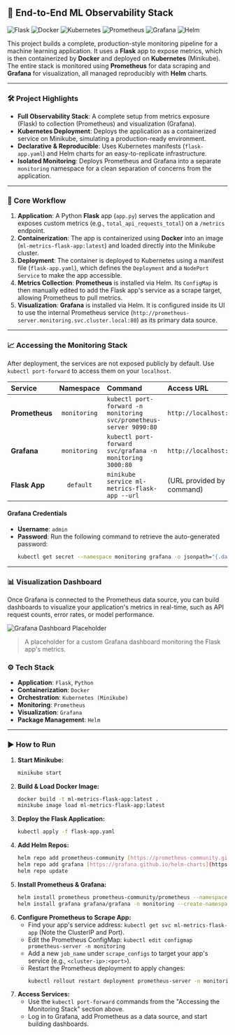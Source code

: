 ## 🚀 **End-to-End ML Observability Stack**
![Flask](https://img.shields.io/badge/Flask-000000?style=for-the-badge&logo=flask&logoColor=white)
![Docker](https://img.shields.io/badge/Docker-2496ED?style=for-the-badge&logo=docker&logoColor=white)
![Kubernetes](https://img.shields.io/badge/Kubernetes-326CE5?style=for-the-badge&logo=kubernetes&logoColor=white)
![Prometheus](https://img.shields.io/badge/Prometheus-E6522C?style=for-the-badge&logo=prometheus&logoColor=white)
![Grafana](https://img.shields.io/badge/Grafana-F46800?style=for-the-badge&logo=grafana&logoColor=white)
![Helm](https://img.shields.io/badge/Helm-0F1689?style=for-the-badge&logo=helm&logoColor=white)

This project builds a complete, production-style monitoring pipeline for a machine learning application. It uses a **Flask** app to expose metrics, which is then containerized by **Docker** and deployed on **Kubernetes** (Minikube). The entire stack is monitored using **Prometheus** for data scraping and **Grafana** for visualization, all managed reproducibly with **Helm** charts.

***

### 🛠️ **Project Highlights**

* **Full Observability Stack**: A complete setup from metrics exposure (Flask) to collection (Prometheus) and visualization (Grafana).
* **Kubernetes Deployment**: Deploys the application as a containerized service on Minikube, simulating a production-ready environment.
* **Declarative & Reproducible**: Uses Kubernetes manifests (`flask-app.yaml`) and Helm charts for an easy-to-replicate infrastructure.
* **Isolated Monitoring**: Deploys Prometheus and Grafana into a separate `monitoring` namespace for a clean separation of concerns from the application.

***

### 🧠 **Core Workflow**

1.  **Application**: A Python **Flask** app (`app.py`) serves the application and exposes custom metrics (e.g., `total_api_requests_total`) on a `/metrics` endpoint.
2.  **Containerization**: The app is containerized using **Docker** into an image (`ml-metrics-flask-app:latest`) and loaded directly into the Minikube cluster.
3.  **Deployment**: The container is deployed to Kubernetes using a manifest file (`flask-app.yaml`), which defines the `Deployment` and a `NodePort` `Service` to make the app accessible.
4.  **Metrics Collection**: **Prometheus** is installed via Helm. Its `ConfigMap` is then manually edited to add the Flask app's service as a scrape target, allowing Prometheus to pull metrics.
5.  **Visualization**: **Grafana** is installed via Helm. It is configured inside its UI to use the internal Prometheus service (`http://prometheus-server.monitoring.svc.cluster.local:80`) as its primary data source.

***

### 📈 **Accessing the Monitoring Stack**

After deployment, the services are not exposed publicly by default. Use `kubectl port-forward` to access them on your `localhost`.

| Service | Namespace | Command | Access URL |
| :--- | :---: | :--- | :--- |
| **Prometheus** | `monitoring` | `kubectl port-forward -n monitoring svc/prometheus-server 9090:80` | `http://localhost:9090` |
| **Grafana** | `monitoring` | `kubectl port-forward svc/grafana -n monitoring 3000:80` | `http://localhost:3000` |
| **Flask App** | `default` | `minikube service ml-metrics-flask-app --url` | (URL provided by command) |

#### **Grafana Credentials**

* **Username**: `admin`
* **Password**: Run the following command to retrieve the auto-generated password:
    ```sh
    kubectl get secret --namespace monitoring grafana -o jsonpath="{.data.admin-password}" | base64 --decode ; echo
    ```

***

### 📊 **Visualization Dashboard**

Once Grafana is connected to the Prometheus data source, you can build dashboards to visualize your application's metrics in real-time, such as API request counts, error rates, or model performance.

![Grafana Dashboard Placeholder](grafana-dashboard.png)

> A placeholder for a custom Grafana dashboard monitoring the Flask app's metrics.

### ⚙️ **Tech Stack**

* **Application**: `Flask`, `Python`
* **Containerization**: `Docker`
* **Orchestration**: `Kubernetes (Minikube)`
* **Monitoring**: `Prometheus`
* **Visualization**: `Grafana`
* **Package Management**: `Helm`

***

### ▶️ **How to Run**

1.  **Start Minikube:**
    ```sh
    minikube start
    ```
2.  **Build & Load Docker Image:**
    ```sh
    docker build -t ml-metrics-flask-app:latest .
    minikube image load ml-metrics-flask-app:latest
    ```
3.  **Deploy the Flask Application:**
    ```sh
    kubectl apply -f flask-app.yaml
    ```
4.  **Add Helm Repos:**
    ```sh
    helm repo add prometheus-community [https://prometheus-community.github.io/helm-charts](https://prometheus-community.github.io/helm-charts)
    helm repo add grafana [https://grafana.github.io/helm-charts](https://grafana.github.io/helm-charts)
    helm repo update
    ```
5.  **Install Prometheus & Grafana:**
    ```sh
    helm install prometheus prometheus-community/prometheus --namespace monitoring --create-namespace
    helm install grafana grafana/grafana -n monitoring --create-namespace
    ```
6.  **Configure Prometheus to Scrape App:**
    * Find your app's service address: `kubectl get svc ml-metrics-flask-app` (Note the ClusterIP and Port).
    * Edit the Prometheus ConfigMap: `kubectl edit configmap prometheus-server -n monitoring`
    * Add a new `job_name` under `scrape_configs` to target your app's service (e.g., `<cluster-ip>:<port>`).
    * Restart the Prometheus deployment to apply changes:
        ```sh
        kubectl rollout restart deployment prometheus-server -n monitoring
        ```
7.  **Access Services:**
    * Use the `kubectl port-forward` commands from the "Accessing the Monitoring Stack" section above.
    * Log in to Grafana, add Prometheus as a data source, and start building dashboards.